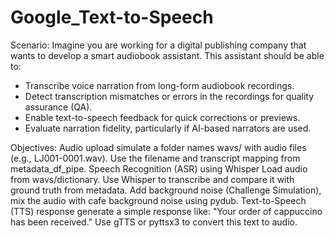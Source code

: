# Google_Text-to-Speech
Scenario:
Imagine you are working for a digital publishing company that wants to develop a smart audiobook assistant. This assistant should be able to:
- Transcribe voice narration from long-form audiobook recordings.
- Detect transcription mismatches or errors in the recordings for quality assurance (QA).
- Enable text-to-speech feedback for quick corrections or previews.
- Evaluate narration fidelity, particularly if AI-based narrators are used.

Objectives:
Audio upload simulate a folder names wavs/ with audio files (e.g., LJ001-0001.wav). Use the filename and transcript mapping from metadata_df_pipe.
Speech Recognition (ASR) using Whisper Load audio from wavs/dictionary. Use Whisper to transcribe and compare it with ground truth from metadata.
Add background noise (Challenge Simulation), mix the audio with cafe background noise using pydub.
Text-to-Speech (TTS) response generate a simple response like: "Your order of cappuccino has been received." Use gTTS or pyttsx3 to convert this text to audio.
